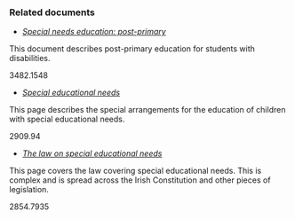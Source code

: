###  Related documents

  * [ _Special needs education: post-primary_ ](/en/education/special-education-needs/post-primary-education-for-students-with-special-needs/)

This document describes post-primary education for students with disabilities.

3482.1548

  * [ _Special educational needs_ ](/en/education/special-education-needs/special-education/)

This page describes the special arrangements for the education of children
with special educational needs.

2909.94

  * [ _The law on special educational needs_ ](/en/education/special-education-needs/the-law-on-special-educational-needs/)

This page covers the law covering special educational needs. This is complex
and is spread across the Irish Constitution and other pieces of legislation.

2854.7935
